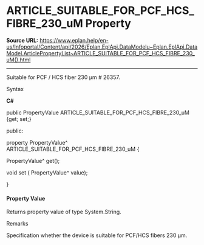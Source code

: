 # ARTICLE_SUITABLE_FOR_PCF_HCS_FIBRE_230_uM Property

**Source URL:** https://www.eplan.help/en-us/Infoportal/Content/api/2026/Eplan.EplApi.DataModelu~Eplan.EplApi.DataModel.ArticlePropertyList~ARTICLE_SUITABLE_FOR_PCF_HCS_FIBRE_230_uM().html

---

Suitable for PCF / HCS fiber 230 µm # 26357.

Syntax

**C#**



public PropertyValue ARTICLE_SUITABLE_FOR_PCF_HCS_FIBRE_230_uM {get; set;}

public:

property PropertyValue^ ARTICLE_SUITABLE_FOR_PCF_HCS_FIBRE_230_uM {

   PropertyValue^ get();

   void set (    PropertyValue^ value);

}


#### Property Value

Returns property value of type System.String.

Remarks

Specification whether the device is suitable for PCF/HCS fibers 230 µm.
